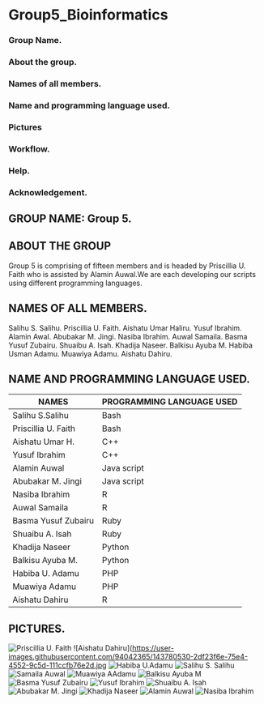 # Group5_Bioinformatics
### Group Name.
### About the group.
### Names of all members.
### Name and programming language used.
### Pictures
### Workflow.
### Help.
### Acknowledgement.

## GROUP NAME: Group 5.

## ABOUT THE GROUP

Group 5 is comprising of fifteen members and is headed by Priscillia U. Faith who is assisted by Alamin Auwal.We are each developing our scripts using different programming languages.

## NAMES OF ALL MEMBERS.

Salihu S. Salihu.
Priscillia U. Faith.
Aishatu Umar Haliru.
Yusuf Ibrahim.
Alamin Awal.
Abubakar M. Jingi.
Nasiba Ibrahim.
Auwal Samaila.
Basma Yusuf Zubairu.
Shuaibu A. Isah.
Khadija Naseer.
Balkisu Ayuba M.
Habiba Usman Adamu.
Muawiya Adamu.
Aishatu Dahiru.

## NAME AND PROGRAMMING LANGUAGE USED.

| NAMES | PROGRAMMING LANGUAGE USED |
| ------------- | ------------- |
| Salihu S.Salihu | Bash  |
| Priscillia U. Faith  | Bash |
| Aishatu Umar H.  | C++  |
| Yusuf Ibrahim  | C++  |
| Alamin Auwal  | Java script |
| Abubakar M. Jingi  | Java script  |
| Nasiba Ibrahim  | R |
| Auwal Samaila  | R  |
| Basma Yusuf Zubairu | Ruby  |
| Shuaibu A. Isah  | Ruby  |
| Khadija Naseer  | Python  |
| Balkisu Ayuba M. | Python  |
| Habiba U. Adamu  | PHP  |
| Muawiya Adamu  | PHP |
| Aishatu Dahiru  | R  |



## PICTURES.
![Priscillia U. Faith](https://user-images.githubusercontent.com/94042365/143780517-7710649d-a20a-4a73-9764-c6f3e8388ef4.jpg)
![Aishatu Dahiru](https://user-images.githubusercontent.com/94042365/143780530-2df23f6e-75e4-4552-9c5d-111ccfb76e2d.jpg
![Habiba U.Adamu](https://user-images.githubusercontent.com/94042365/143778717-587539c9-2062-43a2-af5b-b0b8722f8390.jpg)
![Salihu S. Salihu](https://user-images.githubusercontent.com/94042365/143778718-abdc0afe-3124-4560-a4d8-46c310401d44.jpg)
![Samaila Auwal](https://user-images.githubusercontent.com/94042365/143778719-8e02b172-d72c-49fd-8d18-2097af9bb26b.jpg)
![Muawiya AAdamu](https://user-images.githubusercontent.com/94042365/143778720-8cca98ec-d87c-4ed6-8b7a-2502353b3895.jpg)
![Balkisu Ayuba M](https://user-images.githubusercontent.com/94042365/143778721-171ffc3e-8b9b-4bb4-8387-d1129e02470e.jpg)
![Basma Yusuf Zubairu](https://user-images.githubusercontent.com/94042365/143778722-ac5d60b2-cced-4896-9358-b47452f909e2.jpg)
![Yusuf Ibrahim](https://user-images.githubusercontent.com/94042365/143778724-8e8fc329-6481-4da1-be5d-229bae985738.jpg)
![Shuaibu A. Isah](https://user-images.githubusercontent.com/94042365/143778726-faad8248-61d9-48b2-af12-2ac3d9e49202.jpg)
![Abubakar M. Jingi](https://user-images.githubusercontent.com/94042365/143778727-d257bb63-d8ae-4eb5-8ba7-e3ce45222e8e.jpg)
![Khadija Naseer](https://user-images.githubusercontent.com/94042365/143778730-fbc4c8fe-7699-433f-a1c4-ca96bb13d054.jpg)
![Alamin Auwal](https://user-images.githubusercontent.com/94042365/143778731-549b86ec-2669-48e7-92fc-ae524154c7a6.jpg)
![Nasiba Ibrahim](https://user-images.githubusercontent.com/94042365/143778732-a3f57dd4-d73a-4fd9-a1fc-9bee0f1f2cdb.jpg)




